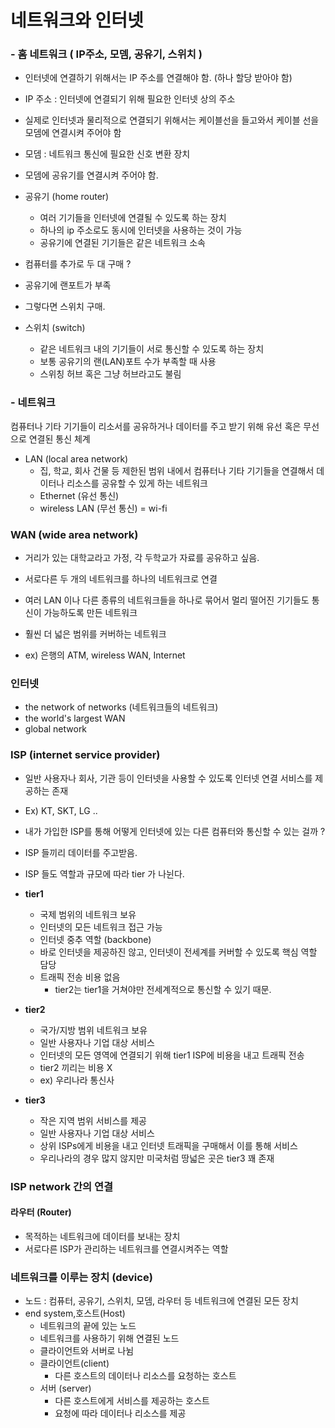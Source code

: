 # 네트워크와 인터넷

### - 홈 네트워크 ( IP주소, 모뎀, 공유기, 스위치 ) 
- 인터넷에 연결하기 위해서는 IP 주소를 연결해야 함. (하나 할당 받아야 함)
- IP 주소 : 인터넷에 연결되기 위해 필요한 인터넷 상의 주소 

- 실제로 인터넷과 물리적으로 연결되기 위해서는 케이블선을 들고와서 케이블 선을 모뎀에 연결시켜 주어야 함
- 모뎀 : 네트워크 통신에 필요한 신호 변환 장치

- 모뎀에 공유기를 연결시켜 주어야 함.
- 공유기 (home router)
	- 여러 기기들을 인터넷에 연결될 수 있도록 하는 장치
	- 하나의 ip 주소로도 동시에 인터넷을 사용하는 것이 가능
	- 공유기에 연결된 기기들은 같은 네트워크 소속

- 컴퓨터를 추가로 두 대 구매 ? 
- 공유기에 랜포트가 부족
- 그렇다면 스위치 구매.

- 스위치 (switch)
	- 같은 네트워크 내의 기기들이 서로 통신할 수 있도록 하는 장치
	- 보통 공유기의 랜(LAN)포트 수가 부족할 때 사용
	- 스위칭 허브 혹은 그냥 허브라고도 불림

### - 네트워크
컴퓨터나 기타 기기들이 리소서를 공유하거나 데이터를 주고 받기 위해 유선 혹은 무선으로 연결된 통신 체계

- LAN (local area network)
	- 집, 학교, 회사 건물 등 제한된 범위 내에서 컴퓨터나 기타 기기들을 연결해서 데이터나 리소스를 공유할 수 있게 하는 네트워크
	- Ethernet (유선 통신)
	- wireless LAN (무선 통신) = wi-fi 

### WAN (wide area network)
- 거리가 있는 대학교라고 가정, 각 두학교가 자료를 공유하고 싶음.
- 서로다른 두 개의 네트워크를 하나의 네트워크로 연결 

- 여러 LAN 이나 다른 종류의 네트워크들을 하나로 묶어서 멀리 떨어진 기기들도 통신이 가능하도록 만든 네트워크 
- 훨씬 더 넓은 범위를 커버하는 네트워크
- ex) 은행의 ATM, wireless WAN, Internet 

### 인터넷
- the network of networks (네트워크들의 네트워크)
- the world's largest WAN 
- global network 

### ISP (internet service provider)
- 일반 사용자나 회사, 기관 등이 인터넷을 사용할 수 있도록 인터넷 연결 서비스를 제공하는 존재
- Ex) KT, SKT, LG .. 

- 내가 가입한 ISP를 통해 어떻게 인터넷에 있는 다른 컴퓨터와 통신할 수 있는 걸까 ? 
-  ISP 들끼리 데이터를 주고받음.

- ISP 들도 역할과 규모에 따라 tier 가 나뉜다. 
- **tier1**
	- 국제 범위의 네트워크 보유
	- 인터넷의 모든 네트워크 접근 가능
	- 인터넷 중추 역할 (backbone)
	- 바로 인터넷을 제공하진 않고, 인터넷이 전세계를 커버할 수 있도록 핵심 역할 담당
	- 트래픽 전송 비용 없음
		- tier2는 tier1을 거쳐야만 전세계적으로 통신할 수 있기 때문. 
- **tier2**
	- 국가/지방 범위 네트워크 보유
	- 일반 사용자나 기업 대상 서비스
	- 인터넷의 모든 영역에 연결되기 위해 tier1 ISP에 비용을 내고 트래픽 전송
	- tier2 끼리는 비용 X
	- ex) 우리나라 통신사
- **tier3**
	- 작은 지역 범위 서비스를 제공
	- 일반 사용자나 기업 대상 서비스
	- 상위 ISPs에게 비용을 내고 인터넷 트래픽을 구매해서 이를 통해 서비스
	- 우리나라의 경우 많지 않지만 미국처럼 땅넓은 곳은 tier3 꽤 존재

### ISP network 간의 연결
#### 라우터 (Router)
- 목적하는 네트워크에 데이터를 보내는 장치
- 서로다른 ISP가 관리하는 네트워크를 연결시켜주는 역할

### 네트워크를 이루는 장치 (device)  
- 노드 : 컴퓨터, 공유기, 스위치, 모뎀, 라우터 등 네트워크에 연결된 모든 장치
- end system,호스트(Host) 
	- 네트워크의 끝에 있는 노드
	- 네트워크를 사용하기 위해 연결된 노드
	- 클라이언트와 서버로 나뉨
	- 클라이언트(client)
		- 다른 호스트의 데이터나 리소스를 요청하는 호스트 
	- 서버 (server)
		- 다른 호스트에게 서비스를 제공하는 호스트
		- 요청에 따라 데이터나 리소스를 제공